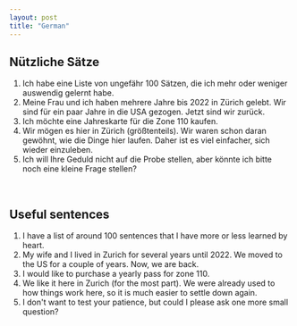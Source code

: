 ```yaml
---
layout: post
title: "German"
---
```


## Nützliche Sätze
1. Ich habe eine Liste von ungefähr 100 Sätzen, die ich mehr oder weniger auswendig gelernt habe.
2. Meine Frau und ich haben mehrere Jahre bis 2022 in Zürich gelebt. Wir sind für ein paar Jahre in die USA gezogen. Jetzt sind wir zurück. 
3. Ich möchte eine Jahreskarte für die Zone 110 kaufen.
4. Wir mögen es hier in Zürich (größtenteils). Wir waren schon daran gewöhnt, wie die Dinge hier laufen. Daher ist es viel einfacher, sich wieder einzuleben.
5. Ich will Ihre Geduld nicht auf die Probe stellen, aber könnte ich bitte noch eine kleine Frage stellen?
   
<br>

## Useful sentences

1. I have a list of around 100 sentences that I have more or less learned by heart.
2. My wife and I lived in Zurich for several years until 2022. We moved to the US for a couple of years. Now, we are back.
3. I would like to purchase a yearly pass for zone 110.
4. We like it here in Zurich (for the most part). We were already used to how things work here, so it is much easier to settle down again.
5. I don't want to test your patience, but could I please ask one more small question?
